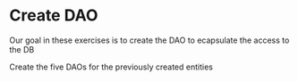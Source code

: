 # Create DAO

Our goal in these exercises is to create the DAO to ecapsulate the access to the DB

Create the five DAOs for the previously created entities

